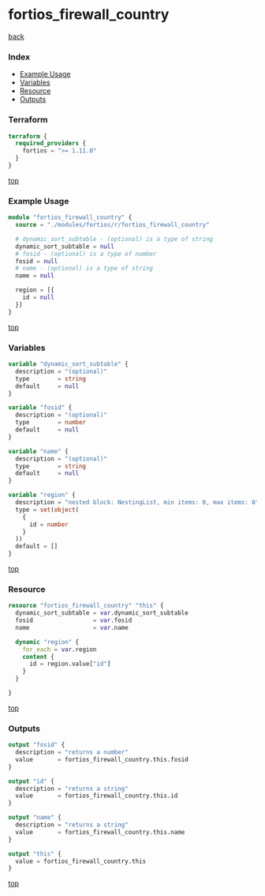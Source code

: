 # fortios_firewall_country

[back](../fortios.md)

### Index

- [Example Usage](#example-usage)
- [Variables](#variables)
- [Resource](#resource)
- [Outputs](#outputs)

### Terraform

```terraform
terraform {
  required_providers {
    fortios = ">= 1.11.0"
  }
}
```

[top](#index)

### Example Usage

```terraform
module "fortios_firewall_country" {
  source = "./modules/fortios/r/fortios_firewall_country"

  # dynamic_sort_subtable - (optional) is a type of string
  dynamic_sort_subtable = null
  # fosid - (optional) is a type of number
  fosid = null
  # name - (optional) is a type of string
  name = null

  region = [{
    id = null
  }]
}
```

[top](#index)

### Variables

```terraform
variable "dynamic_sort_subtable" {
  description = "(optional)"
  type        = string
  default     = null
}

variable "fosid" {
  description = "(optional)"
  type        = number
  default     = null
}

variable "name" {
  description = "(optional)"
  type        = string
  default     = null
}

variable "region" {
  description = "nested block: NestingList, min items: 0, max items: 0"
  type = set(object(
    {
      id = number
    }
  ))
  default = []
}
```

[top](#index)

### Resource

```terraform
resource "fortios_firewall_country" "this" {
  dynamic_sort_subtable = var.dynamic_sort_subtable
  fosid                 = var.fosid
  name                  = var.name

  dynamic "region" {
    for_each = var.region
    content {
      id = region.value["id"]
    }
  }

}
```

[top](#index)

### Outputs

```terraform
output "fosid" {
  description = "returns a number"
  value       = fortios_firewall_country.this.fosid
}

output "id" {
  description = "returns a string"
  value       = fortios_firewall_country.this.id
}

output "name" {
  description = "returns a string"
  value       = fortios_firewall_country.this.name
}

output "this" {
  value = fortios_firewall_country.this
}
```

[top](#index)